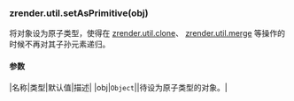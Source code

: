 ---
---

### zrender.util.setAsPrimitive(obj)

将对象设为原子类型，使得在 [zrender.util.clone]()、 [zrender.util.merge]() 等操作的时候不再对其子孙元素递归。

#### 参数

|名称|类型|默认值|描述|
|obj|`Object`||待设为原子类型的对象。|

